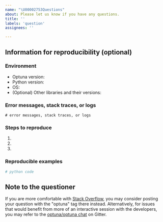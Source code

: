 ```yaml
---
name: "\U00002753Questions"
about: Please let us know if you have any questions.
title: ''
labels: 'question'
assignees: ''

---
```


<!-- Please write your question here. -->

## Information for reproducibility (optional)

<!-- If you ask how to use Optuna's functionality in your concrete codes, the minimal reproducible code and related info are really helpful to answer your question.  -->

### Environment

<!--
You can get this information by typing the following:
```
python -c 'import optuna; print(optuna.__version__)'
python -c 'import platform; print(platform.python_version())'
python -c 'import platform; print(platform.platform())'
```
-->

- Optuna version:
- Python version:
- OS:
- (Optional) Other libraries and their versions:

### Error messages, stack traces, or logs

```
# error messages, stack traces, or logs
```

### Steps to reproduce

1.
2.
3.

### Reproducible examples

```python
# python code
```

## Note to the questioner

If you are more comfortable with [Stack Overflow], you may consider posting your question with the "optuna" tag there instead.
Alternatively, for issues that would benefit from more of an interactive session with the developers,
you may refer to the [optuna/optuna chat] on Gitter.

[Stack Overflow]: https://stackoverflow.com/questions/tagged/optuna
[optuna/optuna chat]: https://gitter.im/optuna/optuna
